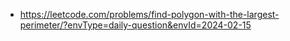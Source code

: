 - https://leetcode.com/problems/find-polygon-with-the-largest-perimeter/?envType=daily-question&envId=2024-02-15
